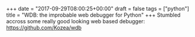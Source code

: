 +++
date = "2017-09-29T08:00:25+00:00"
draft = false
tags = ["python"]
title = "WDB: the improbable web debugger for Python"
+++
Stumbled accross some really good looking web based debugger: https://github.com/Kozea/wdb